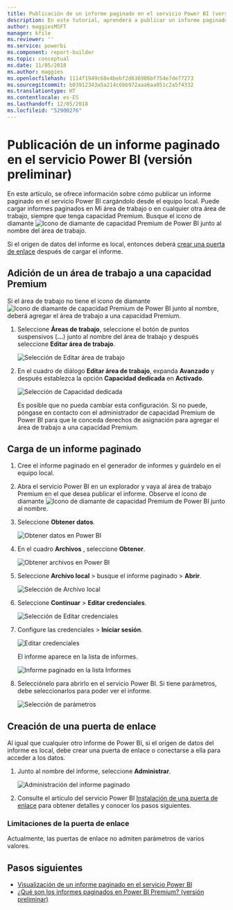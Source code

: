 ```yaml
---
title: Publicación de un informe paginado en el servicio Power BI (versión preliminar)
description: En este tutorial, aprenderá a publicar un informe paginado en el servicio Power BI cargándolo desde el equipo local.
author: maggiesMSFT
manager: kfile
ms.reviewer: ''
ms.service: powerbi
ms.component: report-builder
ms.topic: conceptual
ms.date: 11/05/2018
ms.author: maggies
ms.openlocfilehash: 1114f1949c68e4bebf2d636906bf754e7de77273
ms.sourcegitcommit: b03912343a5a214c6bb972aaa6aa051c2a5f4332
ms.translationtype: HT
ms.contentlocale: es-ES
ms.lasthandoff: 12/05/2018
ms.locfileid: "52900276"
---
```

# <a name="publish-a-paginated-report-to-the-power-bi-service-preview"></a>Publicación de un informe paginado en el servicio Power BI (versión preliminar)

En este artículo, se ofrece información sobre cómo publicar un informe paginado en el servicio Power BI cargándolo desde el equipo local. Puede cargar informes paginados en Mi área de trabajo o en cualquier otra área de trabajo, siempre que tenga capacidad Premium. Busque el icono de diamante ![Icono de diamante de capacidad Premium de Power BI](media/paginated-reports-save-to-power-bi-service/premium-diamond.png) junto al nombre del área de trabajo. 

Si el origen de datos del informe es local, entonces deberá [crear una puerta de enlace](#create-a-gateway-to-an-on-premises-data-source) después de cargar el informe.

## <a name="add-a-workspace-to-a-premium-capacity"></a>Adición de un área de trabajo a una capacidad Premium

Si el área de trabajo no tiene el icono de diamante ![Icono de diamante de capacidad Premium de Power BI](media/paginated-reports-save-to-power-bi-service/premium-diamond.png) junto al nombre, deberá agregar el área de trabajo a una capacidad Premium. 

1. Seleccione **Áreas de trabajo**, seleccione el botón de puntos suspensivos (**...**) junto al nombre del área de trabajo y después seleccione **Editar área de trabajo**.

    ![Selección de Editar área de trabajo](media/paginated-reports-save-to-power-bi-service/power-bi-paginated-edit-workspace.png)

1. En el cuadro de diálogo **Editar área de trabajo**, expanda **Avanzado** y después establezca la opción **Capacidad dedicada** en **Activado**.

    ![Selección de Capacidad dedicada](media/paginated-reports-save-to-power-bi-service/power-bi-paginated-edit-workspace-dialog.png)

   Es posible que no pueda cambiar esta configuración. Si no puede, póngase en contacto con el administrador de capacidad Premium de Power BI para que le conceda derechos de asignación para agregar el área de trabajo a una capacidad Premium.


## <a name="upload-a-paginated-report"></a>Carga de un informe paginado

1. Cree el informe paginado en el generador de informes y guárdelo en el equipo local.

1. Abra el servicio Power BI en un explorador y vaya al área de trabajo Premium en el que desea publicar el informe. Observe el icono de diamante ![Icono de diamante de capacidad Premium de Power BI](media/paginated-reports-save-to-power-bi-service/premium-diamond.png) junto al nombre. 

1. Seleccione **Obtener datos**.

    ![Obtener datos en Power BI](media/paginated-reports-save-to-power-bi-service/power-bi-paginated-get-data.png)

1. En el cuadro **Archivos** , seleccione **Obtener**.

    ![Obtener archivos en Power BI](media/paginated-reports-save-to-power-bi-service/power-bi-paginated-files-get.png)

1. Seleccione **Archivo local** > busque el informe paginado > **Abrir**.

    ![Selección de Archivo local](media/paginated-reports-save-to-power-bi-service/power-bi-paginated-local-file.png)

1. Seleccione **Continuar** > **Editar credenciales**.

    ![Selección de Editar credenciales](media/paginated-reports-save-to-power-bi-service/power-bi-paginated-select-edit-credentials.png)

1. Configure las credenciales > **Iniciar sesión**.

    ![Editar credenciales](media/paginated-reports-save-to-power-bi-service/power-bi-paginated-credentials.png)

   El informe aparece en la lista de informes.

    ![Informe paginado en la lista Informes](media/paginated-reports-save-to-power-bi-service/power-bi-paginated-wwi-report.png)

1. Selecciónelo para abrirlo en el servicio Power BI. Si tiene parámetros, debe seleccionarlos para poder ver el informe.
 
    ![Selección de parámetros](media/paginated-reports-save-to-power-bi-service/power-bi-paginated-select-parameters.png)

## <a name="create-a-gateway"></a>Creación de una puerta de enlace

Al igual que cualquier otro informe de Power BI, si el origen de datos del informe es local, debe crear una puerta de enlace o conectarse a ella para acceder a los datos.

1. Junto al nombre del informe, seleccione **Administrar**.

   ![Administración del informe paginado](media/paginated-reports-save-to-power-bi-service/power-bi-paginated-manage.png)

1. Consulte el artículo del servicio Power BI [Instalación de una puerta de enlace](service-gateway-install.md) para obtener detalles y conocer los pasos siguientes.

### <a name="gateway-limitations"></a>Limitaciones de la puerta de enlace

Actualmente, las puertas de enlace no admiten parámetros de varios valores.


## <a name="next-steps"></a>Pasos siguientes

- [Visualización de un informe paginado en el servicio Power BI](paginated-reports-view-power-bi-service.md)
- [¿Qué son los informes paginados en Power BI Premium? (versión preliminar)](paginated-reports-report-builder-power-bi.md)

